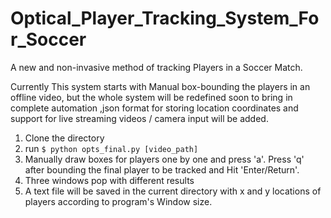 # Optical_Player_Tracking_System_For_Soccer
A new and non-invasive method of tracking Players in a Soccer Match.

Currently This system starts with Manual box-bounding the players in an offline video, but the whole system will be redefined soon to bring in complete automation ,json format for storing location coordinates and support for live streaming videos / camera input will be added.


1. Clone the directory
2. run `$ python opts_final.py [video_path]`
3. Manually draw boxes for players one by one and press 'a'. Press 'q' after bounding the final player to be tracked and Hit 'Enter/Return'.
4. Three windows pop with different results
5. A text file will be saved in the current directory with x and y locations of players according to program's Window size.
